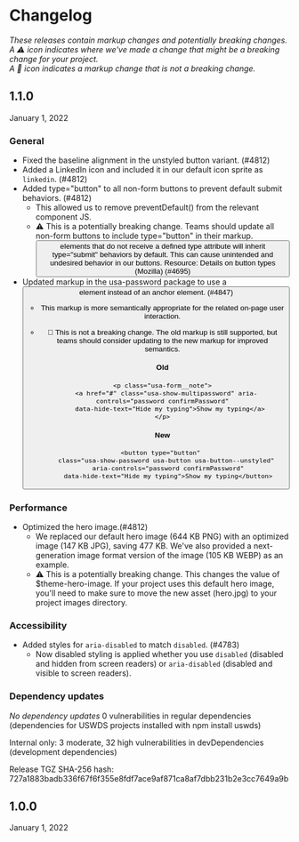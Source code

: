 # Changelog
_These releases contain markup changes and potentially breaking changes. <br>
A :warning: icon indicates where we've made a change that might be a breaking change for your project. <br>
A :pushpin: icon indicates a markup change that is not a breaking change._

## 1.1.0
January 1, 2022
<!--
Include:
- Benefit statement
- Brief description of the update
- Use consistent, active verbs like "Fixed", "Added", "Improved" to indicate the type of change
- Present items in order of category: Bug fixes, enhancements, new features, deprecations
- Make content scannable by using nested list items 
Ex: ** **
-->

### General
- Fixed the baseline alignment in the unstyled button variant. (#4812)
- Added a LinkedIn icon and included it in our default icon sprite as `linkedin`. (#4812)
- Added type="button" to all non-form buttons to prevent default submit behaviors. (#4812)
    - This allowed us to remove preventDefault() from the relevant component JS.
    - :warning: This is a potentially breaking change. Teams should update all non-form buttons to include type="button" in their markup. <button> elements that do not receive a defined type attribute will inherit type="submit" behaviors by default. This can cause unintended and undesired behavior in our buttons. Resource: Details on button types (Mozilla) (#4695)
- Updated markup in the usa-password package to use a <button> element instead of an anchor element. (#4847)
    - This markup is more semantically appropriate for the related on-page user interaction.
    - :pushpin: This is not a breaking change. The old markup is still supported, but teams should consider updating to the new markup for improved semantics. 
        #### Old
        ```
        <p class="usa-form__note">
          <a href="#" class="usa-show-multipassword" aria-controls="password confirmPassword"
            data-hide-text="Hide my typing">Show my typing</a>
        </p>
        ```

       #### New
       ```
       <button type="button" 
          class="usa-show-password usa-button usa-button--unstyled" 
          aria-controls="password confirmPassword"
          data-hide-text="Hide my typing">Show my typing</button>
        ```

### Performance
- Optimized the hero image.(#4812)
    - We replaced our default hero image (644 KB PNG) with an optimized image (147 KB JPG), saving 477 KB. We've also provided a next-generation image format version of the image (105 KB WEBP) as an example.
    - :warning: This is a potentially breaking change. This changes the value of $theme-hero-image. If your project uses this default hero image, you'll need to make sure to move the new asset (hero.jpg) to your project images directory.

### Accessibility
- Added styles for `aria-disabled` to match `disabled`. (#4783)
    - Now disabled styling is applied whether you use `disabled` (disabled and hidden from screen readers) or `aria-disabled` (disabled and visible to screen readers). 

### Dependency updates
_No dependency updates_
0 vulnerabilities in regular dependencies (dependencies for USWDS projects installed with npm install uswds)

Internal only: 3 moderate, 32 high vulnerabilities in devDependencies (development dependencies)

Release TGZ SHA-256 hash: 727a1883badb336f67f6f355e8fdf7ace9af871ca8af7dbb231b2e3cc7649a9b

## 1.0.0
January 1, 2022

